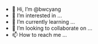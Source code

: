 - 👋 Hi, I’m @bwcyang
- 👀 I’m interested in ...
- 🌱 I’m currently learning ...
- 💞️ I’m looking to collaborate on ...
- 📫 How to reach me ...

<!---
bwcyang/bwcyang is a ✨ special ✨ repository because its `README.md` (this file) appears on your GitHub profile.
You can click the Preview link to take a look at your changes.
--->
